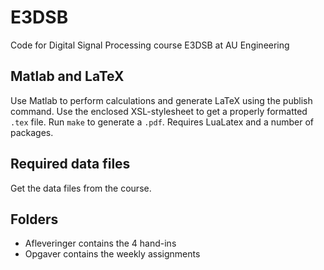 # E3DSB
Code for Digital Signal Processing course E3DSB at AU Engineering

## Matlab and LaTeX
Use Matlab to perform calculations and generate LaTeX using the publish command. Use the enclosed XSL-stylesheet to get a properly formatted `.tex` file. Run `make` to generate a `.pdf`. Requires LuaLatex and a number of packages.

## Required data files
Get the data files from the course.

## Folders
* Afleveringer contains the 4 hand-ins
* Opgaver contains the weekly assignments
